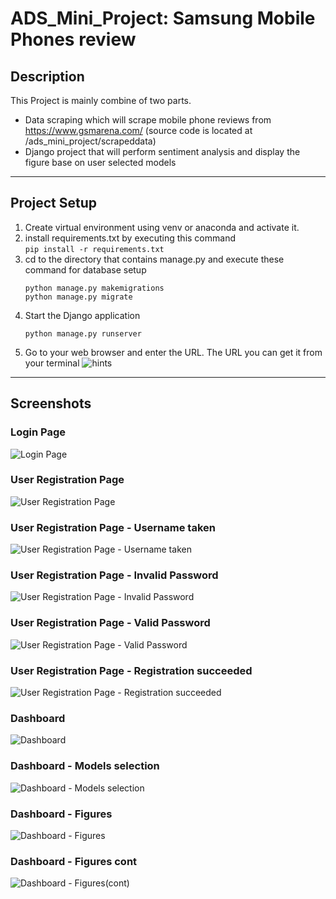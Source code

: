 # ADS_Mini_Project: Samsung Mobile Phones review
## Description
This Project is mainly combine of two parts. 
- Data scraping which will scrape mobile phone reviews from https://www.gsmarena.com/ (source code is located at /ads_mini_project/scrapeddata)
- Django project that will perform sentiment analysis and display the figure base on user selected models

---
## Project Setup
1. Create virtual environment using venv or anaconda and activate it.
2. install requirements.txt by executing this command  
    ```pip install -r requirements.txt```
3. cd to the directory that contains manage.py and execute these command for database setup
    ```
    python manage.py makemigrations
    python manage.py migrate
    ```
4. Start the Django application
    ```
    python manage.py runserver
    ```
5. Go to your web browser and enter the URL. The URL you can get it from your terminal
    ![hints](read_me_images/ReadMe_hints.jpg)
 

---


## Screenshots
### Login Page
![Login Page](read_me_images/ads_login.jpg)

### User Registration Page
![User Registration Page](read_me_images/ads_register.jpg)

### User Registration Page - Username taken
![User Registration Page - Username taken](read_me_images/ads_register_username_taken.jpg)

### User Registration Page - Invalid Password
![User Registration Page - Invalid Password](read_me_images/ads_register_password_not_same.jpg)

### User Registration Page - Valid Password 
![User Registration Page - Valid Password ](read_me_images/ads_register_password_valid.jpg)

### User Registration Page - Registration succeeded
![User Registration Page - Registration succeeded](read_me_images/ads_register_success.jpg)

### Dashboard
![Dashboard](read_me_images/ads_dashboard.jpg)

### Dashboard - Models selection
![Dashboard - Models selection](read_me_images/ads_dashboard_model_selection.jpg)

### Dashboard - Figures
![Dashboard - Figures](read_me_images/ads_dashboard_figure_1.jpg)

### Dashboard - Figures cont
![Dashboard - Figures(cont)](read_me_images/ads_dashboard_figure_2.jpg)